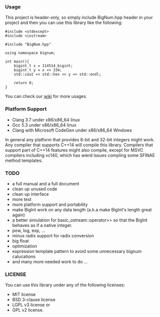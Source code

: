 ### Usage

This project is header-only, so simply include BigNum.hpp header in your project and then you can use this library like the following:

	#include <stdexcept>
	#include <iostream>
	
	#include "BigNum.hpp"
	
	using namespace bignum;
	
	int main(){
		bigint_t x = 114514_bigint;
		bigint_t y = x << 334;
		std::cout << std::hex << y << std::endl;
		
		return 0;
	}

You can check our [wiki](https://github.com/gnaggnoyil/bignumplusplus/wiki) for more usages.

### Platform Support

* Clang 3.7 under x86/x86_64 linux
* Gcc 5.3 under x86/x86_64 linux
* Clang with Microsoft CodeGen under x86/x86_64 Windows

In general any platform that provides 8-bit and 32-bit integers might work. Any compiler that supports C++14 will compile this library. Compilers that support part of C++14 features might also compile, except for MSVC compilers including vc140, which has wierd issues compling some SFINAE method templates.

### TODO

* a full manual and a full document
* clean up unused code
* clean up interface
* more test
* more platform support and portability
* make BigInt work on any data length (a.k.a make BigInt's length great again)
* a better simulation for basic_ostream::operator>> so that the BigInt behaves as if a native integer.
* pow, log, exp, ...
* minus radix support for radix conversion
* big float
* optimization
* expression template pattern to avoid some unnecessary bignum calucations
* and many more needed work to do ...

### LICENSE

You can use this library under any of the following licenses:

* MIT license
* BSD 3-clause license
* LGPL v3 license or
* GPL v2 license.
